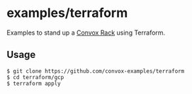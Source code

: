 # examples/terraform

Examples to stand up a [Convox Rack](https://github.com/convox/convox) using Terraform.

## Usage

    $ git clone https://github.com/convox-examples/terraform
    $ cd terraform/gcp
    $ terraform apply
